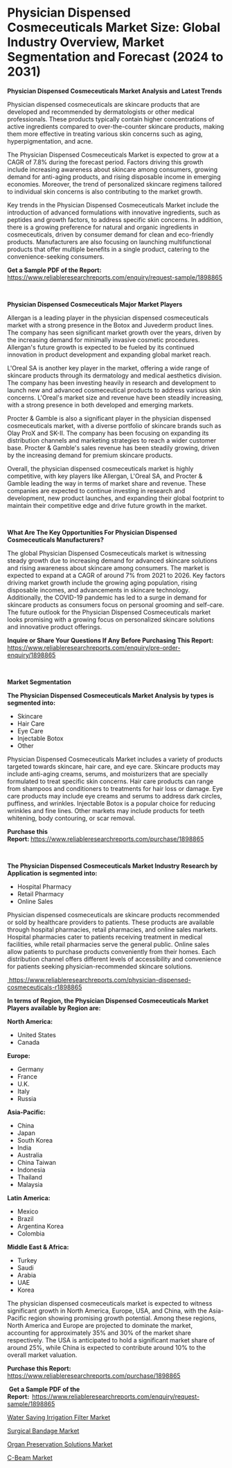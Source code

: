 <p><h1>Physician Dispensed Cosmeceuticals Market Size: Global Industry Overview, Market Segmentation and Forecast (2024 to 2031)</h1></p><p><strong>Physician Dispensed Cosmeceuticals Market Analysis and Latest Trends</strong></p>
<p><p>Physician dispensed cosmeceuticals are skincare products that are developed and recommended by dermatologists or other medical professionals. These products typically contain higher concentrations of active ingredients compared to over-the-counter skincare products, making them more effective in treating various skin concerns such as aging, hyperpigmentation, and acne.</p><p>The Physician Dispensed Cosmeceuticals Market is expected to grow at a CAGR of 7.8% during the forecast period. Factors driving this growth include increasing awareness about skincare among consumers, growing demand for anti-aging products, and rising disposable income in emerging economies. Moreover, the trend of personalized skincare regimens tailored to individual skin concerns is also contributing to the market growth.</p><p>Key trends in the Physician Dispensed Cosmeceuticals Market include the introduction of advanced formulations with innovative ingredients, such as peptides and growth factors, to address specific skin concerns. In addition, there is a growing preference for natural and organic ingredients in cosmeceuticals, driven by consumer demand for clean and eco-friendly products. Manufacturers are also focusing on launching multifunctional products that offer multiple benefits in a single product, catering to the convenience-seeking consumers.</p></p>
<p><strong>Get a Sample PDF of the Report:&nbsp;</strong> <a href="https://www.reliableresearchreports.com/enquiry/request-sample/1898865">https://www.reliableresearchreports.com/enquiry/request-sample/1898865</a></p>
<p>&nbsp;</p>
<p><strong>Physician Dispensed Cosmeceuticals Major Market Players</strong></p>
<p><p>Allergan is a leading player in the physician dispensed cosmeceuticals market with a strong presence in the Botox and Juvederm product lines. The company has seen significant market growth over the years, driven by the increasing demand for minimally invasive cosmetic procedures. Allergan's future growth is expected to be fueled by its continued innovation in product development and expanding global market reach.</p><p>L'Oreal SA is another key player in the market, offering a wide range of skincare products through its dermatology and medical aesthetics division. The company has been investing heavily in research and development to launch new and advanced cosmeceutical products to address various skin concerns. L'Oreal's market size and revenue have been steadily increasing, with a strong presence in both developed and emerging markets.</p><p>Procter & Gamble is also a significant player in the physician dispensed cosmeceuticals market, with a diverse portfolio of skincare brands such as Olay ProX and SK-II. The company has been focusing on expanding its distribution channels and marketing strategies to reach a wider customer base. Procter & Gamble's sales revenue has been steadily growing, driven by the increasing demand for premium skincare products.</p><p>Overall, the physician dispensed cosmeceuticals market is highly competitive, with key players like Allergan, L'Oreal SA, and Procter & Gamble leading the way in terms of market share and revenue. These companies are expected to continue investing in research and development, new product launches, and expanding their global footprint to maintain their competitive edge and drive future growth in the market.</p></p>
<p>&nbsp;</p>
<p><strong>What Are The Key Opportunities For Physician Dispensed Cosmeceuticals Manufacturers?</strong></p>
<p><p>The global Physician Dispensed Cosmeceuticals market is witnessing steady growth due to increasing demand for advanced skincare solutions and rising awareness about skincare among consumers. The market is expected to expand at a CAGR of around 7% from 2021 to 2026. Key factors driving market growth include the growing aging population, rising disposable incomes, and advancements in skincare technology. Additionally, the COVID-19 pandemic has led to a surge in demand for skincare products as consumers focus on personal grooming and self-care. The future outlook for the Physician Dispensed Cosmeceuticals market looks promising with a growing focus on personalized skincare solutions and innovative product offerings.</p></p>
<p><strong>Inquire or Share Your Questions If Any Before Purchasing This Report:</strong> <a href="https://www.reliableresearchreports.com/enquiry/pre-order-enquiry/1898865">https://www.reliableresearchreports.com/enquiry/pre-order-enquiry/1898865</a></p>
<p>&nbsp;</p>
<p><strong>Market Segmentation</strong></p>
<p><strong>The Physician Dispensed Cosmeceuticals Market Analysis by types is segmented into:</strong></p>
<p><ul><li>Skincare</li><li>Hair Care</li><li>Eye Care</li><li>Injectable Botox</li><li>Other</li></ul></p>
<p><p>Physician Dispensed Cosmeceuticals Market includes a variety of products targeted towards skincare, hair care, and eye care. Skincare products may include anti-aging creams, serums, and moisturizers that are specially formulated to treat specific skin concerns. Hair care products can range from shampoos and conditioners to treatments for hair loss or damage. Eye care products may include eye creams and serums to address dark circles, puffiness, and wrinkles. Injectable Botox is a popular choice for reducing wrinkles and fine lines. Other markets may include products for teeth whitening, body contouring, or scar removal.</p></p>
<p><strong>Purchase this Report:&nbsp;</strong><a href="https://www.reliableresearchreports.com/purchase/1898865">https://www.reliableresearchreports.com/purchase/1898865</a></p>
<p>&nbsp;</p>
<p><strong>The Physician Dispensed Cosmeceuticals Market Industry Research by Application is segmented into:</strong></p>
<p><ul><li>Hospital Pharmacy</li><li>Retail Pharmacy</li><li>Online Sales</li></ul></p>
<p><p>Physician dispensed cosmeceuticals are skincare products recommended or sold by healthcare providers to patients. These products are available through hospital pharmacies, retail pharmacies, and online sales markets. Hospital pharmacies cater to patients receiving treatment in medical facilities, while retail pharmacies serve the general public. Online sales allow patients to purchase products conveniently from their homes. Each distribution channel offers different levels of accessibility and convenience for patients seeking physician-recommended skincare solutions.</p></p>
<p><a href="https://www.reliableresearchreports.com/physician-dispensed-cosmeceuticals-r1898865">&nbsp;https://www.reliableresearchreports.com/physician-dispensed-cosmeceuticals-r1898865</a></p>
<p><strong>In terms of Region, the Physician Dispensed Cosmeceuticals Market Players available by Region are:</strong></p>
<p>
    <p> <strong> North America: </strong>
        <ul>
            <li>United States</li>
            <li>Canada</li>
        </ul>
        </p> 
    <p> <strong> Europe: </strong>
        <ul>
            <li>Germany</li>
            <li>France</li>
            <li>U.K.</li>
            <li>Italy</li>
            <li>Russia</li>
        </ul>
        </p> 
    <p> <strong> Asia-Pacific: </strong>
        <ul>
            <li>China</li>
            <li>Japan</li>
            <li>South Korea</li>
            <li>India</li>
            <li>Australia</li>
            <li>China Taiwan</li>
            <li>Indonesia</li>
            <li>Thailand</li>
            <li>Malaysia</li>
        </ul>
        </p> 
    <p> <strong> Latin America: </strong>
        <ul>
            <li>Mexico</li>
            <li>Brazil</li>
            <li>Argentina Korea</li>
            <li>Colombia</li>
        </ul>
        </p> 
    <p> <strong> Middle East & Africa: </strong>
        <ul>
            <li>Turkey</li>
            <li>Saudi</li>
            <li>Arabia</li>
            <li>UAE</li>
            <li>Korea</li>
        </ul>
    </p>
    </p>
<p><p>The physician dispensed cosmeceuticals market is expected to witness significant growth in North America, Europe, USA, and China, with the Asia-Pacific region showing promising growth potential. Among these regions, North America and Europe are projected to dominate the market, accounting for approximately 35% and 30% of the market share respectively. The USA is anticipated to hold a significant market share of around 25%, while China is expected to contribute around 10% to the overall market valuation.</p></p>
<p><strong>Purchase this Report: </strong><a href="https://www.reliableresearchreports.com/purchase/1898865">https://www.reliableresearchreports.com/purchase/1898865</a></p>
<p>&nbsp;<strong>Get a Sample PDF of the Report:&nbsp;&nbsp;</strong><a href="https://www.reliableresearchreports.com/enquiry/request-sample/1898865">https://www.reliableresearchreports.com/enquiry/request-sample/1898865</a></p>
<p><strong></strong></p>
<p><p><a href="https://www.linkedin.com/pulse/analyzing-water-saving-irrigation-filter-market-global-industry-aezze">Water Saving Irrigation Filter Market</a></p><p><a href="https://github.com/lorenzaSchmeler/Market-Research-Report-List-1/blob/main/surgical-bandage-market.md">Surgical Bandage Market</a></p><p><a href="https://github.com/AdrianaPaucek2023/Market-Research-Report-List-1/blob/main/organ-preservation-solutions-market.md">Organ Preservation Solutions Market</a></p><p><a href="https://www.linkedin.com/pulse/c-beam-market-research-report-unlocks-analysis-financial-status-qfmde">C-Beam Market</a></p></p>